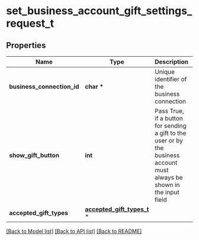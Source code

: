 # set_business_account_gift_settings_request_t

## Properties
Name | Type | Description | Notes
------------ | ------------- | ------------- | -------------
**business_connection_id** | **char \*** | Unique identifier of the business connection | 
**show_gift_button** | **int** | Pass True, if a button for sending a gift to the user or by the business account must always be shown in the input field | 
**accepted_gift_types** | [**accepted_gift_types_t**](accepted_gift_types.md) \* |  | 

[[Back to Model list]](../README.md#documentation-for-models) [[Back to API list]](../README.md#documentation-for-api-endpoints) [[Back to README]](../README.md)



